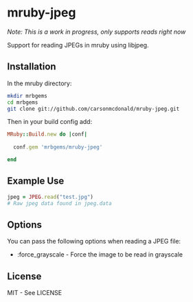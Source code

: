 mruby-jpeg
==========

*Note: This is a work in progress, only supports reads right now*

Support for reading JPEGs in mruby using libjpeg.

## Installation

In the mruby directory:

```bash
mkdir mrbgems
cd mrbgems
git clone git://github.com/carsonmcdonald/mruby-jpeg.git
```

Then in your build config add:

```ruby
MRuby::Build.new do |conf|
  
  conf.gem 'mrbgems/mruby-jpeg'

end
```

## Example Use

```ruby
jpeg = JPEG.read("test.jpg")
# Raw jpeg data found in jpeg.data
```

## Options

You can pass the following options when reading a JPEG file:

  - :force_grayscale - Force the image to be read in grayscale

## License

MIT - See LICENSE
